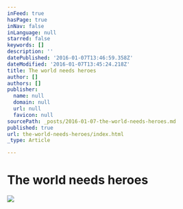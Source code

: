 ```yaml
---
inFeed: true
hasPage: true
inNav: false
inLanguage: null
starred: false
keywords: []
description: ''
datePublished: '2016-01-07T13:46:59.358Z'
dateModified: '2016-01-07T13:45:24.218Z'
title: The world needs heroes
author: []
authors: []
publisher:
  name: null
  domain: null
  url: null
  favicon: null
sourcePath: _posts/2016-01-07-the-world-needs-heroes.md
published: true
url: the-world-needs-heroes/index.html
_type: Article

---
```

# The world needs heroes
![](https://the-grid-user-content.s3-us-west-2.amazonaws.com/bb720714-4a4e-42b9-8225-c42bc7ec4a67.jpg)